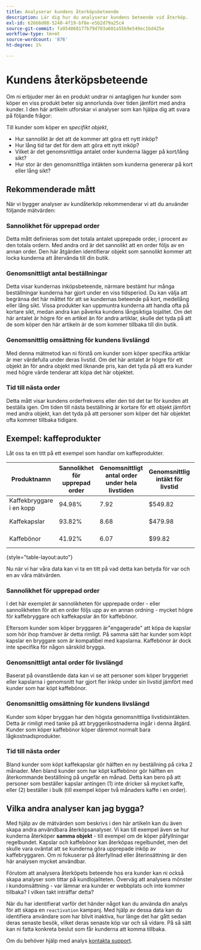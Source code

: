 ```yaml
---
title: Analyserar kundens återköpsbeteende
description: Lär dig hur du analyserar kundens beteende vid återköp.
exl-id: 62666d08-5240-4f19-bf8e-e5b2d79a25c4
source-git-commit: fa954868177b79d703a601a55b9e549ec1bd425e
workflow-type: tm+mt
source-wordcount: '876'
ht-degree: 1%

---
```


# Kundens återköpsbeteende

Om ni erbjuder mer än en produkt undrar ni antagligen hur kunder som köper en viss produkt beter sig annorlunda över tiden jämfört med andra kunder. I den här artikeln utforskar vi analyser som kan hjälpa dig att svara på följande frågor:

Till kunder som köper en *specifikt objekt*,

* Hur sannolikt är det att de kommer att göra ett nytt inköp?
* Hur lång tid tar det för dem att göra ett nytt inköp?
* Vilket är det genomsnittliga antalet order kunderna lägger på kort/lång sikt?
* Hur stor är den genomsnittliga intäkten som kunderna genererar på kort eller lång sikt?

## Rekommenderade mått

När vi bygger analyser av kundåterköp rekommenderar vi att du använder följande mätvärden:

### Sannolikhet för upprepad order

Detta mått definieras som det totala antalet upprepade order, i procent av den totala ordern. Med andra ord är det sannolikt att en order följs av en annan order. Den här åtgärden identifierar objekt som sannolikt kommer att locka kunderna att återvända till din butik.

### Genomsnittligt antal beställningar

Detta visar kundernas inköpsbeteende, närmare bestämt hur många beställningar kunderna har gjort under en viss tidsperiod. Du kan välja att begränsa det här måttet för att se kundernas beteende på kort, medellång eller lång sikt. Vissa produkter kan uppmuntra kunderna att handla ofta på kortare sikt, medan andra kan påverka kundens långsiktiga lojalitet. Om det här antalet är högre för en artikel än för andra artiklar, skulle det tyda på att de som köper den här artikeln är de som kommer tillbaka till din butik.

### Genomsnittlig omsättning för kundens livslängd

Med denna mätmetod kan ni förstå om kunder som köper specifika artiklar är mer värdefulla under deras livstid. Om det här antalet är högre för ett objekt än för andra objekt med liknande pris, kan det tyda på att era kunder med högre värde tenderar att köpa det här objektet.

### Tid till nästa order

Detta mått visar kundens orderfrekvens eller den tid det tar för kunden att beställa igen. Om tiden till nästa beställning är kortare för ett objekt jämfört med andra objekt, kan det tyda på att personer som köper det här objektet ofta kommer tillbaka tidigare.

## Exempel: kaffeprodukter

Låt oss ta en titt på ett exempel som handlar om kaffeprodukter.

| **Produktnamn** | **Sannolikhet för upprepad order** | **Genomsnittligt antal order under hela livstiden** | **Genomsnittlig intäkt för livstid** | **Mediantid till nästa order** |
|-----|-----|-----|-----|-----|
| Kaffekbryggare i en kopp | 94.98% | 7.92 | $549.82 | 57.01 dagar |
| Kaffekapslar | 93.82% | 8.68 | $479.98 | 63.48 dagar |
| Kaffebönor | 41.92% | 6.07 | $99.82 | 27.31 dagar |

{style=&quot;table-layout:auto&quot;}

Nu när vi har våra data kan vi ta en titt på vad detta kan betyda för var och en av våra mätvärden.

### Sannolikhet för upprepad order

I det här exemplet är sannolikheten för upprepade order - eller sannolikheten för att en order följs upp av en annan ordning - mycket högre för kaffebryggare och kaffekapslar än för kaffebönor.

Eftersom kunder som köper bryggaren är&quot;engagerade&quot; att köpa de kapslar som hör ihop framöver är detta rimligt. På samma sätt har kunder som köpt kapslar en bryggare som är kompatibel med kapslarna. Kaffebönor är dock inte specifika för någon särskild brygga.

### Genomsnittligt antal order för livslängd

Baserat på ovanstående data kan vi se att personer som köper bryggeriet eller kapslarna i genomsnitt har gjort fler inköp under sin livstid jämfört med kunder som har köpt kaffebönor.

### Genomsnittlig omsättning för kundens livslängd

Kunder som köper bryggan har den högsta genomsnittliga livstidsintäkten. Detta är rimligt med tanke på att bryggerikostnaderna ingår i denna åtgärd. Kunder som köper kaffebönor köper däremot normalt bara lågkostnadsprodukter.

### Tid till nästa order

Bland kunder som köpt kaffekapslar gör hälften en ny beställning på cirka 2 månader. Men bland kunder som har köpt kaffebönor gör hälften en återkommande beställning på ungefär en månad. Detta kan bero på att personer som beställer kapslar antingen (1) inte dricker så mycket kaffe, eller (2) beställer i bulk (till exempel köper två månaders kaffe i en order).

## Vilka andra analyser kan jag bygga?

Med hjälp av de mätvärden som beskrivs i den här artikeln kan du även skapa andra användbara återköpsanalyser. Vi kan till exempel även se hur kunderna återköper **samma objekt** - till exempel om de köper påfyllningar regelbundet. Kapslar och kaffebönor kan återköpas regelbundet, men det skulle vara oväntat att se kunderna göra upprepade inköp av kaffebryggaren. Om ni fokuserar på återfyllnad eller återinsättning är den här analysen mycket användbar.

Förutom att analysera återköpets beteende hos era kunder kan ni också skapa analyser som tittar på kundlojaliteten. Överväg att analysera mönster i kundomsättning - var lämnar era kunder er webbplats och inte kommer tillbaka? I vilken takt inträffar detta?

När du har identifierat varför det händer något kan du använda din analys för att skapa en `reactivation` kampanj. Med hjälp av dessa data kan du identifiera användare som har blivit inaktiva, hur länge det har gått sedan deras senaste besök, vilket deras senaste köp var och så vidare. På så sätt kan ni fatta konkreta beslut som får kunderna att komma tillbaka.

Om du behöver hjälp med analys [kontakta support](https://experienceleague.adobe.com/docs/commerce-knowledge-base/kb/troubleshooting/miscellaneous/mbi-service-policies.html?lang=en).
